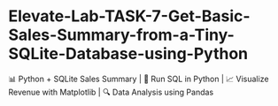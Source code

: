 # Elevate-Lab-TASK-7-Get-Basic-Sales-Summary-from-a-Tiny-SQLite-Database-using-Python
📊 Python + SQLite Sales Summary | 💾 Run SQL in Python | 📈 Visualize Revenue with Matplotlib | 🔍 Data Analysis using Pandas

